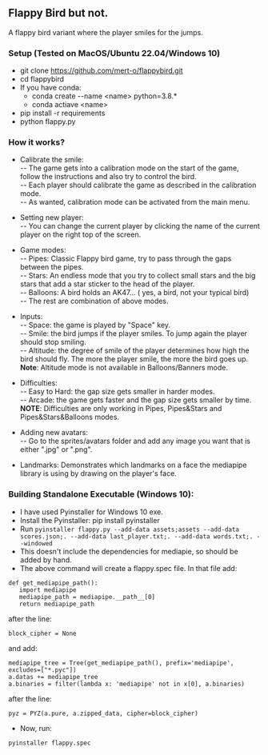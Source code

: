 ## Flappy Bird but not.

A flappy bird variant where the player smiles for the jumps.

### Setup (Tested on MacOS/Ubuntu 22.04/Windows 10)

- git clone https://github.com/mert-o/flappybird.git  
- cd flappybird 
- If you have conda: 
    - conda create --name \<name\> python=3.8.*  
    - conda actiave \<name\>  
- pip install -r requirements
- python flappy.py    

### How it works?  
- Calibrate the smile:  
    -- The game gets into a calibration mode on the start of the game, follow the instructions and also try to control the bird.  
    -- Each player should calibrate the game as described in the calibration mode.  
    -- As wanted, calibration mode can be activated from the main menu.  

- Setting new player:  
    -- You can change the current player by clicking the name of the current player on the right top of the screen.   
- Game modes:  
    -- Pipes: Classic Flappy bird game, try to pass through the gaps between the pipes.  
    -- Stars: An endless mode that you try to collect small stars and the big stars that add a star sticker to the head of the player.  
    -- Balloons: A bird holds an AK47... ( yes, a bird, not your typical bird)  
    -- The rest are combination of above modes.
- Inputs:  
    -- Space: the game is played by "Space" key.  
    -- Smile: the bird jumps if the player smiles. To jump again the player should stop smiling.  
    -- Altitude: the degree of smile of the player determines how high the bird should fly. The more the player smile, the more the bird goes up.  
    **Note**: Altitude mode is not available in Balloons/Banners mode.
- Difficulties:  
    -- Easy to Hard: the gap size gets smaller in harder modes.  
    -- Arcade: the game gets faster and the gap size gets smaller by time.  
    **NOTE**: Difficulties are only working in Pipes, Pipes&Stars and Pipes&Stars&Balloons modes.   
- Adding new avatars:  
    -- Go to the sprites/avatars folder and add any image you want that is either ".jpg" or ".png".  
- Landmarks: Demonstrates which landmarks on a face the mediapipe library is using by drawing on the player's face.

### Building Standalone Executable (Windows 10):
- I have used Pyinstaller for Windows 10 exe.
- Install the Pyinstaller: pip install pyinstaller
- Run ``` pyinstaller flappy.py --add-data assets;assets --add-data scores.json;. --add-data last_player.txt;. --add-data words.txt;. --windowed ```
- This doesn't include the dependencies for mediapie, so should be added by hand.
- The above command will create a flappy.spec file. In that file add:
 ```
 def get_mediapipe_path():
    import mediapipe
    mediapipe_path = mediapipe.__path__[0]
    return mediapipe_path
 ``` 
after the line: 
 ```
 block_cipher = None 
 ``` 
and add:
```
mediapipe_tree = Tree(get_mediapipe_path(), prefix='mediapipe', excludes=["*.pyc"])
a.datas += mediapipe_tree
a.binaries = filter(lambda x: 'mediapipe' not in x[0], a.binaries)
``` 
after the line:
```
pyz = PYZ(a.pure, a.zipped_data, cipher=block_cipher)
```  
- Now, run: 
```
pyinstaller flappy.spec
```
